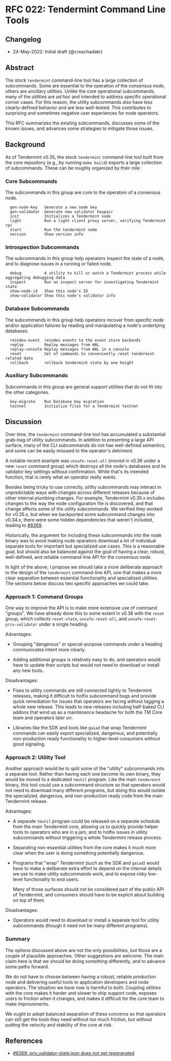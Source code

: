 # RFC 022: Tendermint Command Line Tools

## Changelog

- 24-May-2022: Initial draft (@creachadakr)

## Abstract

The stock `tendermint` command-line tool has a large collection of subcommands.
Some are essential to the operation of the consensus node, others are ancillary
utilities. Unlike the core operational subcommands, many of the utilities are
_ad hoc_ and intended to address specific operational corner cases. For this
reason, the utility subcommands also have less clearly-defined behavior and are
less well-tested.  This contributes to surprising and sometimes negative user
experiences for node operators.

This RFC summarizes the existing subcommands, discusses some of the known
issues, and advances some strategies to mitigate those issues.

## Background

As of Tendermint v0.35, the stock `tendermint` command-line tool built from the
core repository (e.g., by running `make build`) exports a large collection of
subcommands. These can be roughly organized by their role:

### Core Subcommands

The subcommands in this group are core to the operation of a consensus node.

```
  gen-node-key   Generate a new node key
  gen-validator  Generate new validator keypair
  init           Initializes a Tendermint node
  light          Run a light client proxy server, verifying Tendermint rpc
  start          Run the tendermint node
  version        Show version info
```

### Introspection Subcommands

The subcommands in this group help operators inspect the state of a node, and
to diagnose issues in a running or failed node.

```
  debug          A utility to kill or watch a Tendermint process while aggregating debugging data
  inspect        Run an inspect server for investigating Tendermint state
  show-node-id   Show this node's ID
  show-validator Show this node's validator info
```

### Database Subcommands

The subcommands in this group help operators recover from specific node and/or
application failures by reading and manipulating a node's underlying databases.

```
  reindex-event  reindex events to the event store backends
  replay         Replay messages from WAL
  replay-console Replay messages from WAL in a console
  reset          Set of commands to conveniently reset tendermint related data
  rollback       rollback tendermint state by one height
```

### Auxiliary Subcommands

Subcommands in this group are general support utilities that do not fit into
the other categories.

```
  key-migrate    Run Database key migration
  testnet        Initialize files for a Tendermint testnet
```

## Discussion

Over time, the `tendermint` command-line tool has accumulated a substantial
grab-bag of utility subcommands.  In addition to presenting a large API
surface, many of the CLI subcommands do not hae well-defined semantics, and
some can be easily misused to the operator's detriment.

A notable recent example was `unsafe-reset-all` (moved in v0.36 under a new
`reset` command group) which destroys all the node's databases and its
validator key settings without confirmation. While that's its intended
function, that is rarely what an operator really wants.

Besides being tricky to use correctly, utility subcommands may interact in
unpredictable ways with changes across different releases because of other
internal plumbing changes.  For example, Tendermint v0.35.x includes changes to
the way the node configuration file is discovered, and that change affects some
of the utility subcommands. We verified they worked for v0.35.x, but when we
backported some subcommand changes into v0.34.x, there were some hidden
dependencies that weren't included, leading to [#8369][issue8369].

Historically, the argument for including these subcommands into the node binary
was to avoid making node operators download a lot of individual separate tools
for important but specialized use cases. This is a reasonable goal, but should
also be balanced against the goal of having a clear, robust, well-defined, and
reliable command-line API for the consensus node.

In light of the above, I propose we should take a more deliberate approach to
the design of the `tendermint` command-line API, one that makes a more clear
separation between essential functionality and specialized utilities. The
sections below discuss two specific approaches we could take.

### Approach 1: Command Groups

One way to improve the API is to make more extensive use of command "groups".
We have already done this to some extent in v0.36 with the `reset` group, which
collects `reset-state`, `unsafe-reset-all`, and `unsafe-reset-priv-validator`
under a single heading.

Advantages:

- Grouping "dangerous" or special-purpose commands under a heading communicates
  intent more clearly.

- Adding additional groups is relatively easy to do, and operators would have
  to update their scripts but would not need to download or install any new
  tools.

Disadvantages:

- Fixes to utility commands are still connected tightly to Tendermint releases,
  making it difficult to hotfix subcommand bugs and provide quick remediation
  for issues that operators are facing without tagging a whole new release.
  This leads to new releases including half-baked CLI addons that wind up as a
  maintenance headache for both the TM Core team and operators later on.

- Libraries like the SDK and tools like `gaiad` that wrap Tendermint commands
  can easily export specialized, dangerous, and potentially non-production
  ready functionality to higher-level consumers without good signaling.

### Approach 2: Utility Tool

Another approach would be to split some of the "utility" subcommands into a
separate tool. Rather than having each one become its own binary, they would be
moved to a dedicated `tmutil` program.  Like the main `tendermint` binary, this
tool could use a subcommand structure so that operators would not need to
download many different programs, but doing this would isolate the specialized,
dangerous, and non-production ready code from the main Tendermint release.

Advantages:

- A separate `tmutil` program could be released on a separate schedule from the
  main Tendermint core, allowing us to quickly provide helper tools to
  operators who are in a jam, and to hotfix issues in utility subcommands
  without triggering a whole Tendermint release process.

- Separating non-essential utilities from the core makes it much more clear
  when the user is doing something potentially dangerous.

- Programs that "wrap" Tendermint (such as the SDK and `gaiad`) would have to
  make a deliberate extra effort to depend on the internal details we use to
  make utility subcommands work, and to expose risky low-level functionality to
  end users.

  Many of those surfaces should not be considered part of the public API of
  Tendermint, and consumers should have to be explicit about building on top of
  them.

Disadvantages:

- Operators would need to download or install a separate tool for utility
  subcommands (though it need not be many different programs).

### Summary

The options discussed above are not the only possibilities, but those are a
couple of plausible approaches. Other suggestions are welcome. The main claim
here is that we should be doing _something_ differently, and to advance some
paths forward.

We do not have to choose between having a robust, reliable production node and
delivering useful tools to application developers and node operators.  The
situation we have now is harmful to both: Coupling utilities with the core
makes it harder and slower to ship support code, exposes users to friction when
it changes, and makes it difficult for the core team to make improvements.

We ought to adopt balanced separation of these concerns so that operators can
still get the tools they need without too much friction, but without putting
the velocity and stability of the core at risk.

## References

- [#8369: priv_validator-state.json does not get regenerated][issue8369]

[issue8369]: https://github.com/tendermint/tendermint/issues/8389

